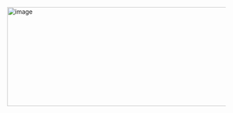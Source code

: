 <img width="508" height="230" alt="image" src="https://github.com/user-attachments/assets/0ccc50af-5ac8-4ac6-89d2-79a4cdd68691" />
